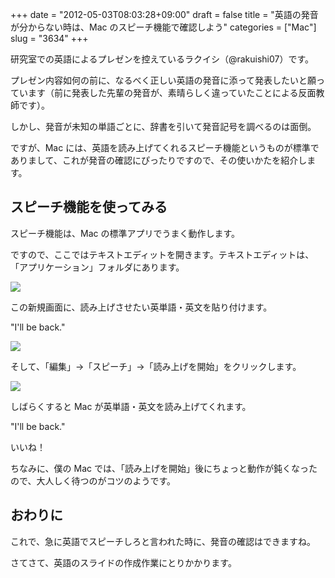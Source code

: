 +++
date = "2012-05-03T08:03:28+09:00"
draft = false
title = "英語の発音が分からない時は、Mac のスピーチ機能で確認しよう"
categories = ["Mac"]
slug = "3634"
+++

研究室での英語によるプレゼンを控えているラクイシ（@rakuishi07）です。

プレゼン内容如何の前に、なるべく正しい英語の発音に添って発表したいと願っています（前に発表した先輩の発音が、素晴らしく違っていたことによる反面教師です）。

しかし、発音が未知の単語ごとに、辞書を引いて発音記号を調べるのは面倒。

ですが、Mac には、英語を読み上げてくれるスピーチ機能というものが標準でありまして、これが発音の確認にぴったりですので、その使いかたを紹介します。

## スピーチ機能を使ってみる

スピーチ機能は、Mac の標準アプリでうまく動作します。

ですので、ここではテキストエディットを開きます。テキストエディットは、「アプリケーション」フォルダにあります。

![](/images/2012/05/3634_1.png)

この新規画面に、読み上げさせたい英単語・英文を貼り付けます。

"I'll be back."

![](/images/2012/05/3634_2.png)

そして、「編集」→「スピーチ」→「読み上げを開始」をクリックします。

![](/images/2012/05/3634_3.png)

しばらくすると Mac が英単語・英文を読み上げてくれます。

"I'll be back."

いいね！

ちなみに、僕の Mac では、「読み上げを開始」後にちょっと動作が鈍くなったので、大人しく待つのがコツのようです。

## おわりに

これで、急に英語でスピーチしろと言われた時に、発音の確認はできますね。

さてさて、英語のスライドの作成作業にとりかかります。
